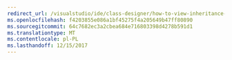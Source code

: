 ```yaml
---
redirect_url: /visualstudio/ide/class-designer/how-to-view-inheritance-between-types
ms.openlocfilehash: f4203855e086a1bf45275f4a205649b47ff80890
ms.sourcegitcommit: 64c7682ec3a2cbea684e716803398d4278b591d1
ms.translationtype: MT
ms.contentlocale: pl-PL
ms.lasthandoff: 12/15/2017
---
```

